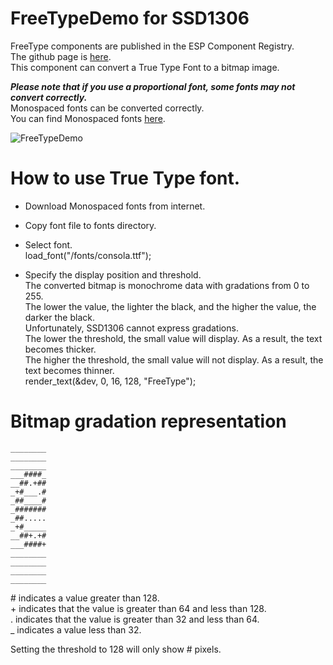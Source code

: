 # FreeTypeDemo for SSD1306

FreeType components are published in the ESP Component Registry.   
The github page is [here](https://github.com/espressif/idf-extra-components/tree/master/freetype).   
This component can convert a True Type Font to a bitmap image.   

___Please note that if you use a proportional font, some fonts may not convert correctly.___   
Monospaced fonts can be converted correctly.   
You can find Monospaced fonts [here](https://en.wikipedia.org/wiki/List_of_monospaced_typefaces).   

![FreeTypeDemo](https://github.com/user-attachments/assets/13892a84-8ed8-48b9-8e1e-8e1f7235f8cb)

# How to use True Type font.

- Download Monospaced fonts from internet.

- Copy font file to fonts directory.

- Select font.   
  load_font("/fonts/consola.ttf");

- Specify the display position and threshold.   
  The converted bitmap is monochrome data with gradations from 0 to 255.   
  The lower the value, the lighter the black, and the higher the value, the darker the black.   
  Unfortunately, SSD1306 cannot express gradations.   
  The lower the threshold, the small value will display. As a result, the text becomes thicker.   
  The higher the threshold, the small value will not display. As a result, the text becomes thinner.   
  render_text(&dev, 0, 16, 128, "FreeType");


# Bitmap gradation representation
```
________
________
________
___####_
__##.+##
_+#___.#
_##____#
_#######
_##.....
_+#_____
__##+.+#
___####+
________
________
________
________
```

\# indicates a value greater than 128.   
\+ indicates that the value is greater than 64 and less than 128.   
. indicates that the value is greater than 32 and less than 64.   
_ indicates a value less than 32.

Setting the threshold to 128 will only show # pixels.
